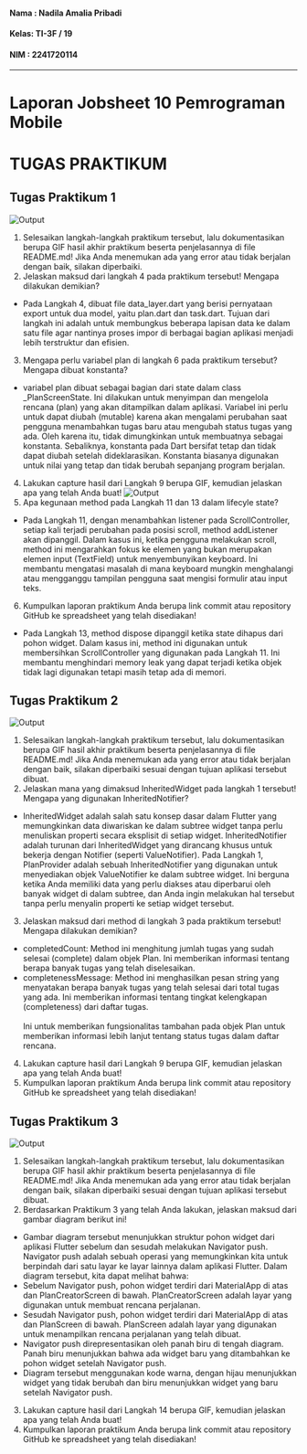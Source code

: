 #### Nama : Nadila Amalia Pribadi
#### Kelas: TI-3F / 19
#### NIM  : 2241720114

---

# Laporan Jobsheet 10 Pemrograman Mobile

# TUGAS PRAKTIKUM 
## Tugas Praktikum 1
![Output](./assets/pk1.gif)
1. Selesaikan langkah-langkah praktikum tersebut, lalu dokumentasikan berupa GIF hasil akhir praktikum beserta penjelasannya di file README.md! Jika Anda menemukan ada yang error atau tidak berjalan dengan baik, silakan diperbaiki.
2. Jelaskan maksud dari langkah 4 pada praktikum tersebut! Mengapa dilakukan demikian?
- Pada Langkah 4, dibuat file data_layer.dart yang berisi pernyataan export untuk dua model, yaitu plan.dart dan task.dart. Tujuan dari langkah ini adalah untuk membungkus beberapa lapisan data ke dalam satu file agar nantinya proses impor di berbagai bagian aplikasi menjadi lebih terstruktur dan efisien.
3. Mengapa perlu variabel plan di langkah 6 pada praktikum tersebut? Mengapa dibuat konstanta?
- variabel plan dibuat sebagai bagian dari state dalam class _PlanScreenState. Ini dilakukan untuk menyimpan dan mengelola rencana (plan) yang akan ditampilkan dalam aplikasi. Variabel ini perlu untuk dapat diubah (mutable) karena akan mengalami perubahan saat pengguna menambahkan tugas baru atau mengubah status tugas yang ada. Oleh karena itu, tidak dimungkinkan untuk membuatnya sebagai konstanta. Sebaliknya, konstanta pada Dart bersifat tetap dan tidak dapat diubah setelah dideklarasikan. Konstanta biasanya digunakan untuk nilai yang tetap dan tidak berubah sepanjang program berjalan.
4. Lakukan capture hasil dari Langkah 9 berupa GIF, kemudian jelaskan apa yang telah Anda buat!
![Output](./assets/1.9.PNG)
5. Apa kegunaan method pada Langkah 11 dan 13 dalam lifecyle state?
- Pada Langkah 11, dengan menambahkan listener pada ScrollController, setiap kali terjadi perubahan pada posisi scroll, method addListener akan dipanggil. Dalam kasus ini, ketika pengguna melakukan scroll, method ini mengarahkan fokus ke elemen yang bukan merupakan elemen input (TextField) untuk menyembunyikan keyboard. Ini membantu mengatasi masalah di mana keyboard mungkin menghalangi atau mengganggu tampilan pengguna saat mengisi formulir atau input teks.
6. Kumpulkan laporan praktikum Anda berupa link commit atau repository GitHub ke spreadsheet yang telah disediakan!
- Pada Langkah 13, method dispose dipanggil ketika state dihapus dari pohon widget. Dalam kasus ini, method ini digunakan untuk membersihkan ScrollController yang digunakan pada Langkah 11. Ini membantu menghindari memory leak yang dapat terjadi ketika objek tidak lagi digunakan tetapi masih tetap ada di memori.

## Tugas Praktikum 2
![Output](./assets/prak2.gif)
1. Selesaikan langkah-langkah praktikum tersebut, lalu dokumentasikan berupa GIF hasil akhir praktikum beserta penjelasannya di file README.md! Jika Anda menemukan ada yang error atau tidak berjalan dengan baik, silakan diperbaiki sesuai dengan tujuan aplikasi tersebut dibuat.
2. Jelaskan mana yang dimaksud InheritedWidget pada langkah 1 tersebut! Mengapa yang digunakan InheritedNotifier?
- InheritedWidget adalah salah satu konsep dasar dalam Flutter yang memungkinkan data diwariskan ke dalam subtree widget tanpa perlu menuliskan properti secara eksplisit di setiap widget. InheritedNotifier adalah turunan dari InheritedWidget yang dirancang khusus untuk bekerja dengan Notifier (seperti ValueNotifier). Pada Langkah 1, PlanProvider adalah sebuah InheritedNotifier yang digunakan untuk menyediakan objek ValueNotifier<Plan> ke dalam subtree widget. Ini berguna ketika Anda memiliki data yang perlu diakses atau diperbarui oleh banyak widget di dalam subtree, dan Anda ingin melakukan hal tersebut tanpa perlu menyalin properti ke setiap widget tersebut.
3. Jelaskan maksud dari method di langkah 3 pada praktikum tersebut! Mengapa dilakukan demikian?
- completedCount: Method ini menghitung jumlah tugas yang sudah selesai (complete) dalam objek Plan. Ini memberikan informasi tentang berapa banyak tugas yang telah diselesaikan.
- completenessMessage: Method ini menghasilkan pesan string yang menyatakan berapa banyak tugas yang telah selesai dari total tugas yang ada. Ini memberikan informasi tentang tingkat kelengkapan (completeness) dari daftar tugas.
<br><br>Ini untuk memberikan fungsionalitas tambahan pada objek Plan untuk memberikan informasi lebih lanjut tentang status tugas dalam daftar rencana.
4. Lakukan capture hasil dari Langkah 9 berupa GIF, kemudian jelaskan apa yang telah Anda buat!
5. Kumpulkan laporan praktikum Anda berupa link commit atau repository GitHub ke spreadsheet yang telah disediakan!

## Tugas Praktikum 3
![Output](./assets/prak3.gif)
1. Selesaikan langkah-langkah praktikum tersebut, lalu dokumentasikan berupa GIF hasil akhir praktikum beserta penjelasannya di file README.md! Jika Anda menemukan ada yang error atau tidak berjalan dengan baik, silakan diperbaiki sesuai dengan tujuan aplikasi tersebut dibuat.
2. Berdasarkan Praktikum 3 yang telah Anda lakukan, jelaskan maksud dari gambar diagram berikut ini!
- Gambar diagram tersebut menunjukkan struktur pohon widget dari aplikasi Flutter sebelum dan sesudah melakukan Navigator push. Navigator push adalah sebuah operasi yang memungkinkan kita untuk berpindah dari satu layar ke layar lainnya dalam aplikasi Flutter. Dalam diagram tersebut, kita dapat melihat bahwa:
- Sebelum Navigator push, pohon widget terdiri dari MaterialApp di atas dan PlanCreatorScreen di bawah. PlanCreatorScreen adalah layar yang digunakan untuk membuat rencana perjalanan.
- Sesudah Navigator push, pohon widget terdiri dari MaterialApp di atas dan PlanScreen di bawah. PlanScreen adalah layar yang digunakan untuk menampilkan rencana perjalanan yang telah dibuat.
- Navigator push direpresentasikan oleh panah biru di tengah diagram. Panah biru menunjukkan bahwa ada widget baru yang ditambahkan ke pohon widget setelah Navigator push.
- Diagram tersebut menggunakan kode warna, dengan hijau menunjukkan widget yang tidak berubah dan biru menunjukkan widget yang baru setelah Navigator push.
3. Lakukan capture hasil dari Langkah 14 berupa GIF, kemudian jelaskan apa yang telah Anda buat!
4. Kumpulkan laporan praktikum Anda berupa link commit atau repository GitHub ke spreadsheet yang telah disediakan!
